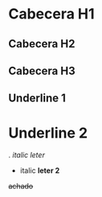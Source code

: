 # Cabecera H1
## Cabecera H2
## Cabecera H3


Underline 1
-------------



Underline 2
========



. *italic leter*
- italic __leter 2__

~~achado~~


